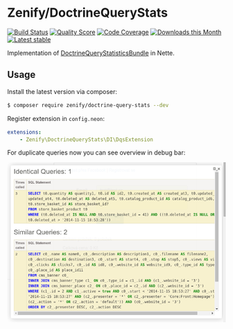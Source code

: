 # Zenify/DoctrineQueryStats 

[![Build Status](https://img.shields.io/travis/Zenify/DoctrineQueryStats.svg?style=flat-square)](https://travis-ci.org/Zenify/DoctrineQueryStats)
[![Quality Score](https://img.shields.io/scrutinizer/g/Zenify/DoctrineQueryStats.svg?style=flat-square)](https://scrutinizer-ci.com/g/Zenify/DoctrineQueryStats)
[![Code Coverage](https://img.shields.io/scrutinizer/coverage/g/Zenify/DoctrineQueryStats.svg?style=flat-square)](https://scrutinizer-ci.com/g/Zenify/DoctrineQueryStats)
[![Downloads this Month](https://img.shields.io/packagist/dm/zenify/doctrine-query-stats.svg?style=flat-square)](https://packagist.org/packages/zenify/doctrine-query-stats)
[![Latest stable](https://img.shields.io/packagist/v/zenify/doctrine-query-stats.svg?style=flat-square)](https://packagist.org/packages/zenify/doctrine-query-stats)

Implementation of [DoctrineQueryStatisticsBundle](https://github.com/sensiolabs/SensioLabsDoctrineQueryStatisticsBundle) in Nette.


## Usage

Install the latest version via composer:

```sh
$ composer require zenify/doctrine-query-stats --dev
```

Register extension in `config.neon`:

```yaml
extensions:
	- Zenify\DoctrineQueryStats\DI\DqsExtension
```

For duplicate queries now you can see overview in debug bar:
	
![Debug panel](screenshot.png)

